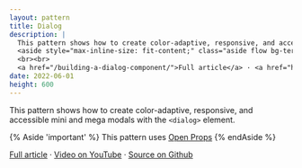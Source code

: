 ```yaml
---
layout: pattern
title: Dialog
description: |
  This pattern shows how to create color-adaptive, responsive, and accessible mini and mega modals with the dialog element.
  <aside style="max-inline-size: fit-content;" class="aside flow bg-tertiary-box-bg color-tertiary-box-text"><p class="cluster "><span class="aside__icon box-block "><svg width="24" height="24" viewBox="0 0 24 24" role="img" aria-label="Lightbulb" fill="currentColor" xmlns="http://www.w3.org/2000/svg">   <path d="M9 21c0 .55.45 1 1 1h4c.55 0 1-.45 1-1v-1H9v1zm3-19C8.14 2 5 5.14 5 9c0 2.38 1.19 4.47 3 5.74V17c0 .55.45 1 1 1h6c.55 0 1-.45 1-1v-2.26c1.81-1.27 3-3.36 3-5.74 0-3.86-3.14-7-7-7zm2.85 11.1l-.85.6V16h-4v-2.3l-.85-.6A4.997 4.997 0 017 9c0-2.76 2.24-5 5-5s5 2.24 5 5c0 1.63-.8 3.16-2.15 4.1z"></path> </svg></span><strong>Important</strong></p><div class=" flow"> This pattern uses <a href="https://open-props.style">Open Props</a> </div></aside>
  <br><br>
  <a href="/building-a-dialog-component/">Full article</a> · <a href="https://www.youtube.com/watch?v=GDzzIlRhEzM">Video on YouTube</a> · <a href="https://github.com/argyleink/gui-challenges/tree/main/dialog">Source on Github</a>
date: 2022-06-01
height: 600
---
```


This pattern shows how to create color-adaptive, responsive, and accessible mini
and mega modals with the `<dialog>` element.

{% Aside 'important' %}
This pattern uses [Open Props](https://open-props.style)
{% endAside %}

<a href="/building-a-dialog-component/">Full article</a> · <a href="https://www.youtube.com/watch?v=GDzzIlRhEzM">Video on YouTube</a> · <a href="https://github.com/argyleink/gui-challenges/tree/main/dialog">Source on Github</a>
